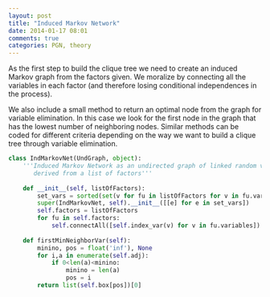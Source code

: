 ```yaml
---
layout: post
title: "Induced Markov Network"
date: 2014-01-17 08:01
comments: true
categories: PGN, theory
---
```


As the first step to build the clique tree we need to create an induced Markov graph from the factors given. We moralize by connecting all the variables in each factor (and therefore losing conditional independences in the process).

We also include a small method to return an optimal node from the graph for variable elimination. In this case we look for the first node in the graph that has the lowest number of neighboring nodes. Similar methods can be coded for different criteria depending on the way we want to build a clique tree through variable elimination.

```python Induced Markov Network
class IndMarkovNet(UndGraph, object):
    '''Induced Markov Network as an undirected graph of linked random variables
       derived from a list of factors'''
    
    def __init__(self, listOfFactors):
        set_vars = sorted(set(v for fu in listOfFactors for v in fu.variables))
        super(IndMarkovNet, self).__init__([[e] for e in set_vars])
        self.factors = listOfFactors
        for fu in self.factors:
            self.connectAll([self.index_var(v) for v in fu.variables])
    
    def firstMinNeighborVar(self):
        minino, pos = float('inf'), None
        for i,a in enumerate(self.adj):
            if 0<len(a)<minino:
                minino = len(a)
                pos = i
        return list(self.box[pos])[0]
```